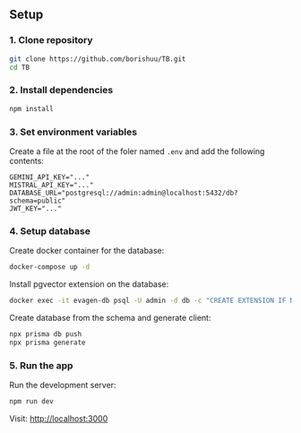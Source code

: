 ## Setup

### 1. Clone repository

```bash
git clone https://github.com/borishuu/TB.git
cd TB
```

### 2. Install dependencies

```bash
npm install
```

### 3. Set environment variables

Create a file at the root of the foler named `.env` and add the following contents:

```
GEMINI_API_KEY="..."
MISTRAL_API_KEY="..."
DATABASE_URL="postgresql://admin:admin@localhost:5432/db?schema=public"
JWT_KEY="..."
```

### 4. Setup database

Create docker container for the database:

```bash
docker-compose up -d
```

Install pgvector extension on the database:

```bash
docker exec -it evagen-db psql -U admin -d db -c "CREATE EXTENSION IF NOT EXISTS vector;"
```

Create database from the schema and generate client:

```bash
npx prisma db push
npx prisma generate
```

### 5. Run the app

Run the development server:

```bash
npm run dev
```

Visit: [http://localhost:3000](http://localhost:3000)
